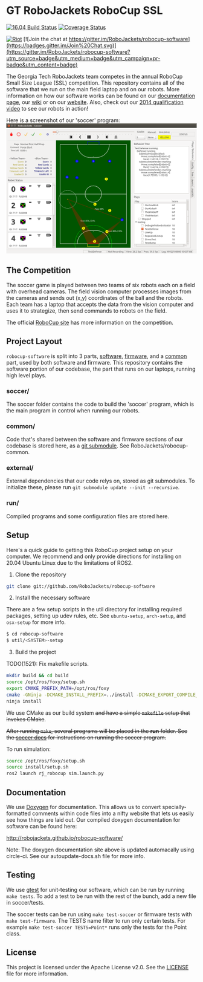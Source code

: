# GT RoboJackets RoboCup SSL
[![16.04 Build Status](https://circleci.com/gh/RoboJackets/robocup-software.svg?&style=shield)](https://circleci.com/gh/RoboJackets/robocup-software) [![Coverage Status](https://coveralls.io/repos/RoboJackets/robocup-software/badge.svg?branch=master&service=github)](https://coveralls.io/github/RoboJackets/robocup-software?branch=master)

[![Riot](https://img.shields.io/badge/matrix-riot%20chat-blue.svg)](https://riot.im/app/#/room/%23robocup-software:matrix.org) [![Join the chat at https://gitter.im/RoboJackets/robocup-software](https://badges.gitter.im/Join%20Chat.svg)](https://gitter.im/RoboJackets/robocup-software?utm_source=badge&utm_medium=badge&utm_campaign=pr-badge&utm_content=badge)


The Georgia Tech RoboJackets team competes in the annual RoboCup Small Size League (SSL) competition.  This repository contains all of the software that we run on the main field laptop and on our robots.  More information on how our software works can be found on our [documentation page](http://robojackets.github.io/robocup-software/), our [wiki](http://wiki.robojackets.org/w/RoboCup_Software) or on our [website](http://www.robojackets.org/).
Also, check out our [2014 qualification video](https://www.youtube.com/watch?v=H3F9HexPLT0) to see our robots in action!

Here is a screenshot of our 'soccer' program:
![Screenshot of the 'soccer' program](doc/images/soccer.png "Soccer")


## The Competition

The soccer game is played between two teams of six robots each on a field with overhead cameras.  The field vision computer processes images from the cameras and sends out (x,y) coordinates of the ball and the robots.  Each team has a laptop that accepts the data from the vision computer and uses it to strategize, then send commands to robots on the field.

The official [RoboCup site](http://robocupssl.cpe.ku.ac.th/) has more information on the competition.


## Project Layout

`robocup-software` is split into 3 parts, [software](https://github.com/RoboJackets/robocup-software), [firmware](https://github.com/RoboJackets/robocup-firmware), and a [common](https://github.com/RoboJackets/robocup-common) part, used by both software and firmware. This repository contains the software portion of our codebase, the part that runs on our laptops, running high level plays.

### soccer/

The soccer folder contains the code to build the 'soccer' program, which is the main program in control when running our robots.


### common/

Code that's shared between the software and firmware sections of our codebase is stored here, as a [git submodule](https://git-scm.com/book/en/v2/Git-Tools-Submodules). See RoboJackets/robocup-common.

### external/

External dependencies that our code relys on, stored as git submodules. To initialize these, please run `git submodule update --init --recursive`.

### run/

Compiled programs and some configuration files are stored here.


## Setup

Here's a quick guide to getting this RoboCup project setup on your computer.  We recommend and only provide directions for installing on 20.04 Ubuntu Linux due to the limitations of ROS2.

1) Clone the repository

```sh
git clone git://github.com/RoboJackets/robocup-software
```


2) Install the necessary software

There are a few setup scripts in the util directory for installing required packages, setting up udev rules, etc.  See `ubuntu-setup`, `arch-setup`, and `osx-setup` for more info.

```sh
$ cd robocup-software
$ util/<SYSTEM>-setup
```

3) Build the project

TODO(1521): Fix makefile scripts.
```sh
mkdir build && cd build
source /opt/ros/foxy/setup.sh
export CMAKE_PREFIX_PATH=/opt/ros/foxy
cmake -GNinja -DCMAKE_INSTALL_PREFIX=../install -DCMAKE_EXPORT_COMPILE_COMMANDS=ON ..
ninja install
```

We use CMake as our build system ~~and have a simple `makefile` setup that invokes CMake~~.

~~After running `make`, several programs will be placed in the **run** folder.  See the [soccer docs](http://robojackets.github.io/robocup-software/md_soccer_doc__soccer.html) for instructions on running the soccer program.~~

To run simulation:
```sh
source /opt/ros/foxy/setup.sh
source install/setup.sh
ros2 launch rj_robocup sim.launch.py
```

## Documentation

We use [Doxygen](www.doxygen.org) for documentation.  This allows us to convert specially-formatted comments within code files into a nifty website that lets us easily see how things are laid out.  Our compiled doxygen documentation for software can be found here:

http://robojackets.github.io/robocup-software/

Note: The doxygen documentation site above is updated automacally using circle-ci.  See our autoupdate-docs.sh file for more info.

## Testing
We use [gtest](https://code.google.com/p/googletest/) for unit-testing our software, which can be run by running `make tests`.  To add a test to be run with the rest of the bunch, add a new file in soccer/tests.

The soccer tests can be run using `make test-soccer` or firmware tests with `make test-firmware`.
The TESTS name filter to run only certain tests. For example `make test-soccer TESTS=Point*` runs only the tests for the Point class.

## License

This project is licensed under the Apache License v2.0.  See the [LICENSE](LICENSE) file for more information.
